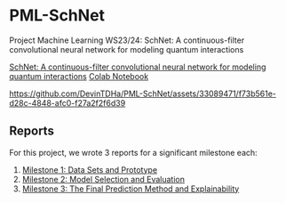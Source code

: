 # PML-SchNet

Project Machine Learning WS23/24: SchNet: A continuous-filter convolutional neural network for modeling quantum interactions

[SchNet: A continuous-filter convolutional neural
network for modeling quantum interactions](https://arxiv.org/pdf/1706.08566.pdf)
[Colab Notebook](https://colab.research.google.com/drive/1h7oTIjv2wdBmQW2EKEvLwJCOmQvYqwGE?usp=sharing)

https://github.com/DevinTDHa/PML-SchNet/assets/33089471/f73b561e-d28c-4848-afc0-f27a2f2f6d39


## Reports

For this project, we wrote 3 reports for a significant milestone each:

1. [Milestone 1: Data Sets and Prototype](reports/Project_Machine_Learning_Report-1.pdf) 
2. [Milestone 2: Model Selection and Evaluation](reports/Project_Machine_Learning_Report-2.pdf) 
3. [Milestone 3: The Final Prediction Method and Explainability](reports/Project_Machine_Learning_Report-3.pdf) 
